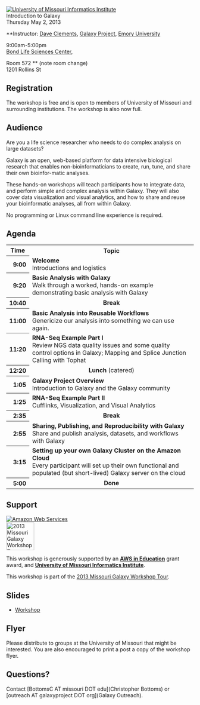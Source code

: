 <div class='center'>
<a href='http://muii.missouri.edu/'><img src='/Images/Logos/UMissouriInformaticsBanner.png' alt='University of Missouri Informatics Institute'  /></a>

<div class='title'>Introduction to Galaxy<br /> Thursday May 2, 2013</div>

**Instructor: [Dave Clements](/DaveClements), [Galaxy Project](http://galaxyproject.org), [Emory University](http://emory.edu) 

9:00am-5:00pm<br />
[Bond Life Sciences Center](http://map.missouri.edu/?bldg=37156), <div class='red'> Room 572</span> ** (note room change) <br />
1201 Rollins St
</div>

## Registration

The workshop is free and is open to members of University of Missouri and surrounding institutions.  The workshop is also now full.  

## Audience

Are you a life science researcher who needs to do complex analysis on large datasets?

Galaxy is an open, web-based platform for data intensive biological research that enables non-bioinformaticians to create, run, tune, and share their own bioinfor-matic analyses.

These hands-on workshops will teach participants how to integrate data, and perform simple and complex analysis within Galaxy. They will also cover data visualization and visual analytics, and how to share and reuse your bioinformatic analyses, all from within Galaxy.

No programming or Linux command line experience is required.

## Agenda

<table>
  <tr class="th" >
    <th> Time </th>
    <th> Topic </th>
  </tr>
  <tr>
    <th style=" text-align: right;"> 9:00 </th>
    <td> <strong>Welcome</strong><div class='indent'>Introductions and logistics</div> </td>
  </tr>
  <tr>
    <th style=" text-align: right;"> 9:20 </th>
    <td> <strong>Basic Analysis with Galaxy</strong><div class='indent'>Walk through a worked, hands-on example demonstrating basic analysis with Galaxy</div> </td>
  </tr>
  <tr>
    <th style=" text-align: right;"> 10:40 </th>
    <td style=" text-align: center;"> <strong>Break</strong> </td>
  </tr>
  <tr>
    <th style=" text-align: right;"> 11:00 </th>
    <td> <strong>Basic Analysis into Reusable Workflows</strong><div class='indent'>Genericize our analysis into something we can use again.</div> </td>
  </tr>
  <tr>
    <th style=" text-align: right;"> 11:20 </th>
    <td> <strong>RNA-Seq Example Part I</strong><div class='indent'>Review NGS data quality issues and some quality control options in Galaxy; Mapping and Splice Junction Calling with Tophat</div> </td>
  </tr>
  <tr>
    <th style=" text-align: right;"> 12:20 </th>
    <td style=" text-align: center;"> <strong>Lunch</strong> (catered) </td>
  </tr>
  <tr>
    <th style=" text-align: right;"> 1:05 </th>
    <td> <strong>Galaxy Project Overview</strong><div class='indent'>Introduction to Galaxy and the Galaxy community</div> </td>
  </tr>
  <tr>
    <th style=" text-align: right;"> 1:25 </th>
    <td> <strong>RNA-Seq Example Part II</strong><div class='indent'>Cufflinks, Visualization, and Visual Analytics</div> </td>
  </tr>
  <tr>
    <th style=" text-align: right;"> 2:35 </th>
    <td style=" text-align: center;"> <strong>Break</strong> </td>
  </tr>
  <tr>
    <th style=" text-align: right;"> 2:55 </th>
    <td> <strong>Sharing, Publishing, and Reproducibility with Galaxy</strong><div class='indent'>Share and publish analysis, datasets, and workflows with Galaxy</div> </td>
  </tr>
  <tr>
    <th style=" text-align: right;"> 3:15 </th>
    <td> <strong>Setting up your own Galaxy Cluster on the Amazon Cloud</strong><div class='indent'>Every participant will set up their own functional and populated (but short-lived) Galaxy server on the cloud </div> </td>
  </tr>
  <tr>
    <th style=" text-align: right;"> 5:00 </th>
    <td style=" text-align: center;"> <strong>Done</strong> </td>
  </tr>
</table>


## Support

<div class='right'><a href='http://aws.amazon.com/'><img src='/Images/Logos/AWSLogo.png' alt='Amazon Web Services' /></a></div>
<div class='left'><a href='/Events/MissouriWorkshopTour2013'><img src='/Images/Logos/MissouriGalaxyWorkshopTour2013.png' alt='2013 Missouri Galaxy Workshop Tour' height="75" /></a></div>

This workshop is generously supported by an **[AWS in Education](http://aws.amazon.com/education/)** grant award, and **[University of Missouri Informatics Institute](http://muii.missouri.edu/)**.  

This workshop is part of the [2013 Missouri Galaxy Workshop Tour](/src/Events/MissouriWorkshopTour2013/index.md).

## Slides

* [Workshop](ATTACHMENT_URLDocuments/Presentations/2013UMissouriWorkshop.pdf)

## Flyer

<div class='right'><a href='/attachment:UMissouritGalaxy2013.pdf'><img src='/UMissouriGalaxy2013Thumb.png' alt=''  /></a></div>
Please distribute to groups at the University of Missouri that might be interested. You are also encouraged to print a post a copy of the workshop flyer.

## Questions?

Contact [BottomsC AT missouri DOT edu](Christopher Bottoms) or [outreach AT galaxyproject DOT org](Galaxy Outreach).
